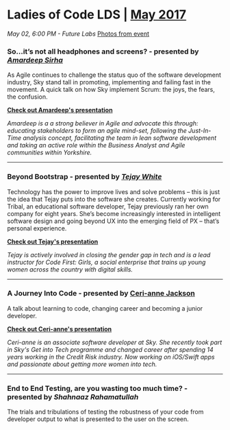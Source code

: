# Ladies of Code LDS | [May 2017](https://www.meetup.com/Ladies-of-Code-Leeds/events/238796186/)

_May 02, 6:00 PM - Future Labs_ [Photos from event](https://www.dropbox.com/sh/b0io8bb3wj0m4bk/AAArFtaE3v-MA8Mr03F9-ROxa?dl=0)

### So…it’s not all headphones and screens? - presented by [_Amardeep Sirha_](https://twitter.com/amzsirha)

As Agile continues to challenge the status quo of the software development industry, Sky stand tall in promoting, implementing and failing fast in the movement. A quick talk on how Sky implement Scrum: the joys, the fears, the confusion.

[**Check out Amardeep's presentation**](https://www.dropbox.com/s/rlgeae6os5feijx/Ladies%20of%20Code%202nd%20May%202017%20-%20Amardeep%20Sirha.pptx?dl=0)

_Amardeep is a a strong believer in Agile and advocate this through: educating stakeholders to form an agile mind-set, following the Just-In-Time analysis concept, facilitating the team in lean software development and taking an active role within the Business Analyst and Agile communities within Yorkshire._

-----

### Beyond Bootstrap - presented by [_Tejay White_](https://twitter.com/tejaywhite)

Technology has the power to improve lives and solve problems – this is just the idea that Tejay puts into the software she creates. Currently working for Tribal, an educational software developer, Tejay previously ran her own company for eight years. She’s become increasingly interested in intelligent software design and going beyond UX into the emerging field of PX – that’s personal experience.

[**Check out Tejay's presentation**](https://twhite888.github.io/)

_Tejay is actively involved in closing the gender gap in tech and is a lead instructor for Code First: Girls, a social enterprise that trains up young women across the country with digital skills._

-----

### A Journey Into Code - presented by [Ceri-anne Jackson](https://twitter.com/ceri_anne)

A talk about learning to code, changing career and becoming a junior developer. 

[**Check out Ceri-anne's presentation**](https://www.dropbox.com/s/pa84hcvcj663pn9/A%20Journey%20Into%20Code%20-%20Ceri-anne%20Jackson.pptx?dl=0)

_Ceri-anne is an associate software developer at Sky. She recently took part in Sky's Get into Tech programme and changed career after spending 14 years working in the Credit Risk industry. Now working on iOS/Swift apps and passionate about getting more women into tech._

-----

### End to End Testing, are you wasting too much time? - presented by _Shahnaaz Rahamatullah_

The trials and tribulations of testing the robustness of your code from developer output to what is presented to the user on the screen.
